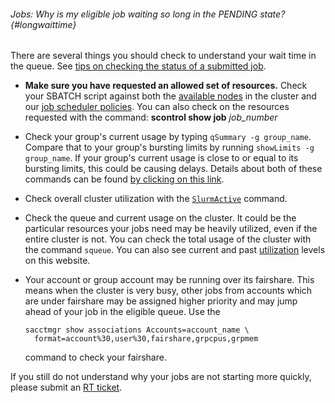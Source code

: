 ###### Jobs: Why is my eligible job waiting so long in the *PENDING* state? {#longwaittime}

There are several things you should check to
understand your wait time in the queue. See [tips on checking the
status of a submitted job](/?page_id=343).

-   **Make sure you have requested an allowed set of resources.** Check
    your SBATCH script against both the [available
    nodes](/?page_id=63#nodes) in the cluster and our [job scheduler
    policies](/?page_id=89). You can also check on the resources
    requested with the command: **scontrol show job** *job_number*
-   Check your group's current usage by typing 
    `qSummary -g group_name`. Compare that to your group's bursting limits by
    running `showLimits -g group_name`. If your group's current
    usage is close to or equal to its bursting limits, this could be
    causing delays. Details about both of these commands can be found
    [by clicking on this
    link](http://www.accre.vanderbilt.edu/?page_id=2154#accrecommands).
-   Check overall cluster utilization with the
    [`SlurmActive`](http://www.accre.vanderbilt.edu/?page_id=2154#SlurmActive)
    command.
-   Check the queue and current usage on the cluster. It could be the
    particular resources your jobs need may be heavily utilized, even if
    the entire cluster is not. You can check the total usage of the
    cluster with the command `squeue`. You can also see current and
    past [utilization](/?page_id=767) levels on this website.
-   Your account or group account may be running over its fairshare.
    This means when the cluster is very busy, other jobs from accounts
    which are under fairshare may be assigned higher priority and may
    jump ahead of your job in the eligible queue. Use the 
 
    ```{.outline}
    sacctmgr show associations Accounts=account_name \
      format=account%30,user%30,fairshare,grpcpus,grpmem
    ``` 
    
    command to check your fairshare.

If you still do not understand why your jobs are not starting more
quickly, please submit an [RT ticket](/?page_id=369).
